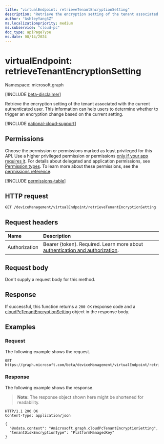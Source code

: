 ```yaml
---
title: "virtualEndpoint: retrieveTenantEncryptionSetting"
description: "Retrieve the encryption setting of the tenant associated with the current authenticated user."
author: "AshleyYangSZ"
ms.localizationpriority: medium
ms.subservice: "cloud-pc"
doc_type: apiPageType
ms.date: 08/14/2024
---
```


# virtualEndpoint: retrieveTenantEncryptionSetting

Namespace: microsoft.graph

[!INCLUDE [beta-disclaimer](../../includes/beta-disclaimer.md)]

Retrieve the encryption setting of the tenant associated with the current authenticated user. This information can help users to determine whether to trigger an encryption change based on the current setting.

[!INCLUDE [national-cloud-support](../../includes/global-only.md)]

## Permissions

Choose the permission or permissions marked as least privileged for this API. Use a higher privileged permission or permissions [only if your app requires it](/graph/permissions-overview#best-practices-for-using-microsoft-graph-permissions). For details about delegated and application permissions, see [Permission types](/graph/permissions-overview#permission-types). To learn more about these permissions, see the [permissions reference](/graph/permissions-reference).

<!-- { "blockType": "permissions", "name": "virtualendpoint_retrievetenantencryptionsetting" } -->
[!INCLUDE [permissions-table](../includes/permissions/virtualendpoint-retrievetenantencryptionsetting-permissions.md)]

## HTTP request

<!-- {
  "blockType": "ignored"
}
-->

``` http
GET /deviceManagement/virtualEndpoint/retrieveTenantEncryptionSetting
```

## Request headers

| Name          | Description               |
| :------------ | :------------------------ |
| Authorization | Bearer {token}. Required. Learn more about [authentication and authorization](/graph/auth/auth-concepts).|

## Request body

Don't supply a request body for this method.

## Response

If successful, this function returns a `200 OK` response code and a [cloudPcTenantEncryptionSetting](../resources/cloudpctenantencryptionsetting.md) object in the response body.

## Examples

### Request

The following example shows the request.

``` http
GET https://graph.microsoft.com/beta/deviceManagement/virtualEndpoint/retrieveTenantEncryptionSetting
```

### Response

The following example shows the response.

> **Note:** The response object shown here might be shortened for readability.
<!-- {
  "blockType": "response",
  "truncated": true,
  "@odata.type": "microsoft.graph.cloudPcTenantEncryptionSetting"
}
-->

```http
HTTP/1.1 200 OK
Content-Type: application/json

{
  "@odata.context": "#microsoft.graph.cloudPcTenantEncryptionSetting",
  "tenantDiskEncryptionType": "PlatformManagedKey"
}
```
